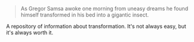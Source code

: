 > As Gregor Samsa awoke one morning from uneasy dreams he found himself transformed in his bed into a gigantic insect.

A repository of information about transformation. It's not always easy, but it's always worth it.
